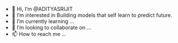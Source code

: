 - 👋 Hi, I’m @ADITYASRIJIT
- 👀 I’m interested in Building models that self learn to predict future.
- 🌱 I’m currently learning ...
- 💞️ I’m looking to collaborate on ...
- 📫 How to reach me ...



